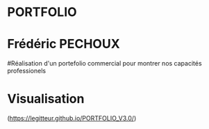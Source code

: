 # PORTFOLIO
# Frédéric PECHOUX
#Réalisation d'un portefolio commercial pour montrer nos capacités professionels

# Visualisation
(https://legitteur.github.io/PORTFOLIO_V3.0/)

